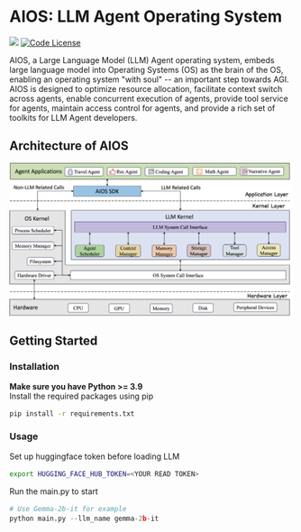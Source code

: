 # AIOS: LLM Agent Operating System

<a href='https://github.com/agiresearch/AIOS/blob/main/AIOS.pdf'><img src='https://img.shields.io/badge/Paper-PDF-red'></a> 
[![Code License](https://img.shields.io/badge/Code%20License-MIT-green.svg)](https://github.com/agiresearch/AIOS/blob/main/LICENSE)

AIOS, a Large Language Model (LLM) Agent operating system, embeds large language model into Operating Systems (OS) as the brain of the OS, enabling an operating system "with soul" -- an important step towards AGI. AIOS is designed to optimize resource allocation, facilitate context switch across agents, enable concurrent execution of agents, provide tool service for agents, maintain access control for agents, and provide a rich set of toolkits for LLM Agent developers.


## Architecture of AIOS
<p align="center">
<img src="images/AIOS-Architecture.png">
</p>

## Getting Started

### Installation

**Make sure you have Python >= 3.9**  
Install the required packages using pip  
```bash
pip install -r requirements.txt
```

### Usage
Set up huggingface token before loading LLM  
```bash
export HUGGING_FACE_HUB_TOKEN=<YOUR READ TOKEN>
```
Run the main.py to start
```python
# Use Gemma-2b-it for example
python main.py --llm_name gemma-2b-it
```
